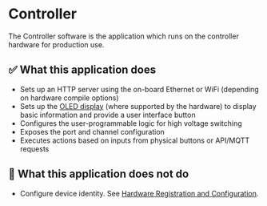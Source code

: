 # Controller

The Controller software is the application which runs on the controller hardware for production use.

## :white_check_mark: What this application does
- <Badge type="warning" text="TODO" /> Sets up an HTTP server using the on-board Ethernet or WiFi (depending on hardware compile options)
- <Badge type="warning" text="TODO" /> Sets up the [OLED display](/controller/support/OLED_screens/) (where supported by the hardware) to display basic information and provide a user interface button
- <Badge type="warning" text="TODO" /> Configures the user-programmable logic for high voltage switching
- <Badge type="warning" text="TODO" /> Exposes the port and channel configuration
- <Badge type="warning" text="TODO" /> Executes actions based on inputs from physical buttons or API/MQTT requests

## :no_entry_sign: What this application does not do
- Configure device identity.  See [Hardware Registration and Configuration](/controller/software/hardware_registration_and_configuration/).